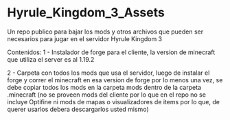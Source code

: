 # Hyrule_Kingdom_3_Assets
Un repo publico para bajar los mods y otros archivos que pueden ser necesarios para jugar en el servidor Hyrule Kingdom 3

Contenidos:
1 - Instalador de forge para el cliente, la version de minecraft que utiliza el server es al 1.19.2  

2 - Carpeta con todos los mods que usa el servidor, luego de instalar el forge y correr el minecraft en esa version de forge por lo menos una vez,
	se debe copiar todos los mods en la carpeta mods dentro de la carpeta .minecraft 
	(no se proveen mods del cliente por lo que en el repo no se incluye Optifine ni mods de mapas o visualizadores de items por lo que, de querer usarlos debera descargarlos usted mismo)

